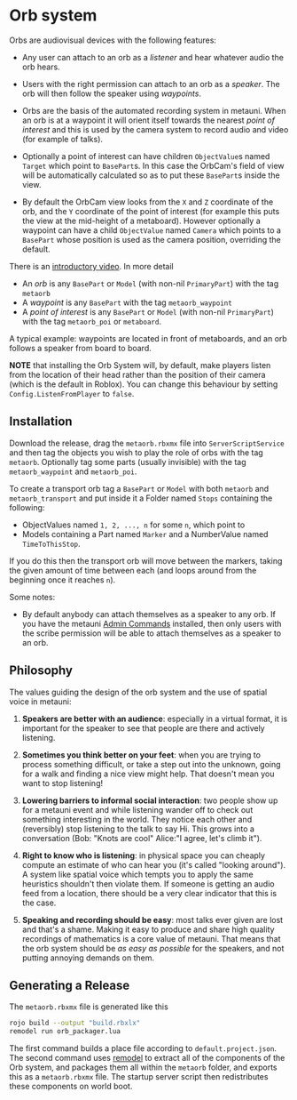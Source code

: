 # Orb system

Orbs are audiovisual devices with the following features:

* Any user can attach to an orb as a *listener* and hear whatever audio the orb hears.

* Users with the right permission can attach to an orb as a *speaker*. The orb will then follow the speaker using *waypoints*.

* Orbs are the basis of the automated recording system in metauni. When an orb is at a waypoint it will orient itself towards the nearest *point of interest* and this is used by the camera system to record audio and video (for example of talks).

* Optionally a point of interest can have children `ObjectValue`s named `Target` which point to `BasePart`s. In this case the OrbCam's field of view will be automatically calculated so as to put these `BasePart`s inside the view.

* By default the OrbCam view looks from the `X` and `Z` coordinate of the orb, and the `Y` coordinate of the point of interest (for example this puts the view at the mid-height of a metaboard). However optionally a waypoint can have a child `ObjectValue` named `Camera` which points to a `BasePart` whose position is used as the camera position, overriding the default.

There is an [introductory video](https://youtu.be/0vuNKcCv1sk). In more detail

* An *orb* is any `BasePart` or `Model` (with non-nil `PrimaryPart`) with the tag `metaorb`
* A *waypoint* is any `BasePart` with the tag `metaorb_waypoint`
* A *point of interest* is any `BasePart` or `Model` (with non-nil `PrimaryPart`) with the tag `metaorb_poi` or `metaboard`.

A typical example: waypoints are located in front of metaboards, and an orb follows a speaker from board to board.

**NOTE** that installing the Orb System will, by default, make players listen from the location of their head rather than the position of their camera (which is the default in Roblox). You can change this behaviour by setting `Config.ListenFromPlayer` to `false`.

## Installation

Download the release, drag the `metaorb.rbxmx` file into `ServerScriptService` and then tag the objects you wish to play the role of orbs with the tag `metaorb`. Optionally tag some parts (usually invisible) with the tag `metaorb_waypoint` and `metaorb_poi`.

To create a transport orb tag a `BasePart` or `Model` with both `metaorb` and `metaorb_transport` and put inside it a Folder named `Stops` containing the following:

* ObjectValues named `1, 2, ..., n` for some `n`, which point to
* Models containing a Part named `Marker` and a NumberValue named `TimeToThisStop`.

If you do this then the transport orb will move between the markers, taking the given amount of time between each (and loops around from the beginning once it reaches `n`).

Some notes:

* By default anybody can attach themselves as a speaker to any orb. If you have the metauni [Admin Commands](https://github.com/metauni/admin) installed, then only users with the scribe permission will be able to attach themselves as a speaker to an orb.

## Philosophy

The values guiding the design of the orb system and the use of spatial voice in metauni:

1. **Speakers are better with an audience**: especially in a virtual format, it is important for the speaker to see that people are there and actively listening.

2. **Sometimes you think better on your feet**: when you are trying to process something difficult, or take a step out into the unknown, going for a walk and finding a nice view might help. That doesn't mean you want to stop listening!

3. **Lowering barriers to informal social interaction**: two people show up for a metauni event and while listening wander off to check out something interesting in the world. They notice each other and (reversibly) stop listening to the talk to say Hi. This grows into a conversation (Bob: "Knots are cool" Alice:"I agree, let's climb it").

4. **Right to know who is listening**: in physical space you can cheaply compute an estimate of who can hear you (it's called "looking around"). A system like spatial voice which tempts you to apply the same heuristics shouldn't then violate them. If someone is getting an audio feed from a location, there should be a very clear indicator that this is the case.

5. **Speaking and recording should be easy**: most talks ever given are lost and that's a shame. Making it easy to produce and share high quality recordings of mathematics is a core value of metauni. That means that the orb system should be *as easy as possible* for the speakers, and not putting annoying demands on them.

## Generating a Release

The `metaorb.rbxmx` file is generated like this

```bash
rojo build --output "build.rbxlx"
remodel run orb_packager.lua
```

The first command builds a place file according to `default.project.json`.
The second command uses [remodel](https://github.com/rojo-rbx/remodel) to extract all of the components of the Orb system,
and packages them all within the `metaorb` folder, and exports this
as a `metaorb.rbxmx` file. The startup server script then redistributes these
components on world boot.
